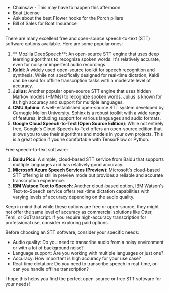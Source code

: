 - Chainsaw - This may have to happen this afternoon
- Boat License 
- Ask about the best Flower hooks for the Porch pillars
- Bill of Sales for Boat Insurance
- 

There are many excellent free and open-source speech-to-text (STT) software options available. Here
are some popular ones:

1. ** Mozilla DeepSpeech**: An open-source STT engine that uses deep learning algorithms to recognize
spoken words. It's relatively accurate, even for noisy or imperfect audio recordings.
2. **Kaldi**: A widely used open-source toolkit for speech recognition and synthesis. While not
specifically designed for real-time dictation, Kaldi can be used for offline transcription tasks with
a moderate level of accuracy.
3. **Julius**: Another popular open-source STT engine that uses hidden Markov models (HMMs) to
recognize spoken words. Julius is known for its high accuracy and support for multiple languages.
4. **CMU Sphinx**: A well-established open-source STT system developed by Carnegie Mellon University.
Sphinx is a robust toolkit with a wide range of features, including support for various languages and
audio formats.
5. **Google Cloud Speech-to-Text (Open Source Edition)**: While not entirely free, Google's Cloud
Speech-to-Text offers an open-source edition that allows you to use their algorithms and models in
your own projects. This is a great option if you're comfortable with TensorFlow or Python.

Free speech-to-text software:

1. **Baidu Pico**: A simple, cloud-based STT service from Baidu that supports multiple languages and
has relatively good accuracy.
2. **Microsoft Azure Speech Services (Preview)**: Microsoft's cloud-based STT offering is still in
preview mode but provides a reliable and accurate transcription experience.
3. **IBM Watson Text to Speech**: Another cloud-based option, IBM Watson's Text-to-Speech service
offers real-time dictation capabilities with varying levels of accuracy depending on the audio
quality.

Keep in mind that while these options are free or open-source, they might not offer the same level of
accuracy as commercial solutions like Otter, Temi, or GoTranscript. If you require high-accuracy
transcription for professional use, consider exploring paid options.

Before choosing an STT software, consider your specific needs:

* Audio quality: Do you need to transcribe audio from a noisy environment or with a lot of background
noise?
* Language support: Are you working with multiple languages or just one?
* Accuracy: How important is high accuracy for your use case?
* Real-time dictation: Do you need to transcribe speech in real-time, or can you handle offline
transcription?

I hope this helps you find the perfect open-source or free STT software for your needs!

